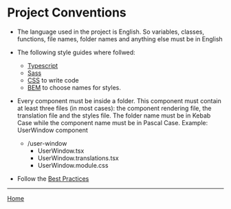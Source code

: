 # Project Conventions

- The language used in the project is English. So variables, classes, functions, file names, folder names and anything else must be in English

- The following style guides where follwed:

  - [Typescript](https://google.github.io/styleguide/tsguide.html)
  - [Sass](https://sass-lang.com/styleguide/typography)
  - [CSS](https://google.github.io/styleguide/htmlcssguide.html) to write code
  - [BEM](https://getbem.com/naming/) to choose names for styles.

- Every component must be inside a folder. This component must contain at least three files (in most cases): the component rendering file, the translation file and the styles file. The folder name must be in Kebab Case while the component name must be in Pascal Case. Example: UserWindow component

  - /user-window
    - UserWindow.tsx
    - UserWindow.translations.tsx
    - UserWindow.module.css

- Follow the [Best Practices](BEST_PRACTICES.md)

---

[Home](../README.md)
